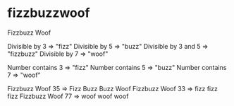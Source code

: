 # fizzbuzzwoof
Fizzbuzz Woof 

Divisible by 3 => "fizz"
Divisible by 5 => "buzz"
Divisible by 3 and 5 => "fizzbuzz"
Divisible by 7 => "woof"

Number contains 3 => "fizz"
Number contains 5 => "buzz"
Number contains 7 => "woof" 

Fizzbuzz Woof 35 => Fizz Buzz Buzz Woof 
Fizzbuzz Woof 33 => fizz fizz fizz
Fizzbuzz Woof 77 => woof woof woof
